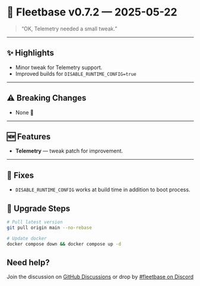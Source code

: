 # 🚀 Fleetbase v0.7.2 — 2025-05-22

> “OK, Telemetry needed a small tweak.”

---

## ✨ Highlights
- Minor tweak for Telemetry support.
- Improved builds for `DISABLE_RUNTIME_CONFIG=true`

---

## ⚠️ Breaking Changes
- None 🙂

---

## 🆕 Features
- **Telemetry** — tweak patch for improvement.

---

## 🐛 Fixes
- `DISABLE_RUNTIME_CONFIG` works at build time in addition to boot process.


## 🔧 Upgrade Steps
```bash
# Pull latest version
git pull origin main --no-rebase

# Update docker
docker compose down && docker compose up -d
```

## Need help? 
Join the discussion on [GitHub Discussions](https://github.com/fleetbase/fleetbase/discussions) or drop by [#fleetbase on Discord](https://discord.com/invite/HnTqQ6zAVn)